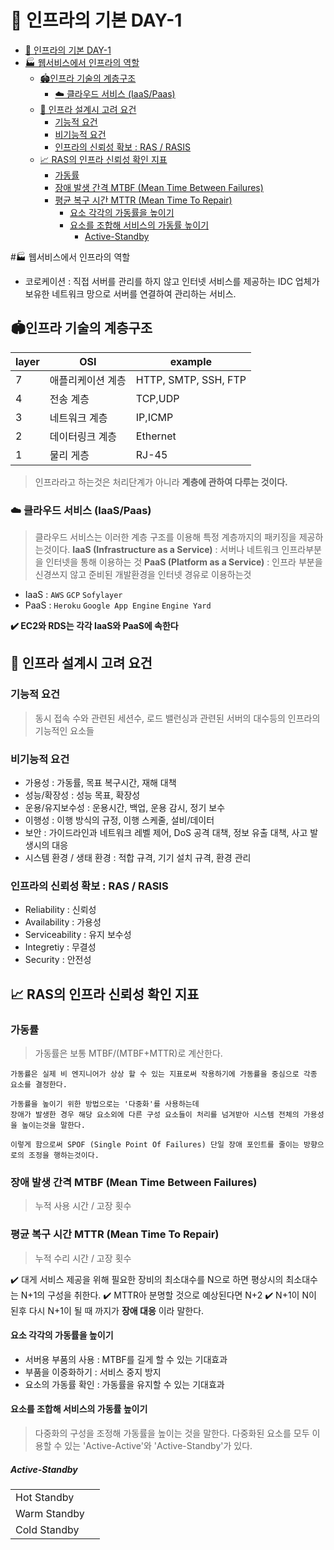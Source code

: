 # 📖 인프라의 기본 DAY-1


<!-- @import "[TOC]" {cmd="toc" depthFrom=1 depthTo=6 orderedList=false} -->
<!-- code_chunk_output -->

* [📖 인프라의 기본 DAY-1](#인프라의-기본-day-1)
* [🏭 웹서비스에서 인프라의 역할](#웹서비스에서-인프라의-역할)
	* [🏟️인프라 기술의 계층구조](#️인프라-기술의-계층구조)
		* [☁️ 클라우드 서비스 (IaaS/Paas)](#️-클라우드-서비스-iaaspaas)
	* [📝 인프라 설계시 고려 요건](#인프라-설계시-고려-요건)
		* [기능적 요건](#기능적-요건)
		* [비기능적 요건](#비기능적-요건)
		* [인프라의 신뢰성 확보 : RAS / RASIS](#인프라의-신뢰성-확보-ras-rasis)
	* [📈 RAS의 인프라 신뢰성 확인 지표](#ras의-인프라-신뢰성-확인-지표)
		* [가동률](#가동률)
		* [장애 발생 간격 MTBF  (Mean Time Between Failures)](#장애-발생-간격-mtbf-mean-time-between-failures)
		* [평균 복구 시간 MTTR (Mean Time To Repair)](#평균-복구-시간-mttr-mean-time-to-repair)
			* [요소 각각의 가동률을 높이기](#요소-각각의-가동률을-높이기)
			* [요소를 조합해 서비스의 가동률 높이기](#요소를-조합해-서비스의-가동률-높이기)
				* [Active-Standby](#active-standby)

<!-- /code_chunk_output -->


#🏭 웹서비스에서 인프라의 역할

- 코로케이션 : 직접 서버를 관리를 하지 않고 인터넷 서비스를 제공하는 IDC 업체가 보유한 네트워크 망으로 서버를 연결하여 관리하는 서비스.

## 🏟️인프라 기술의 계층구조
|layer   | OSI  | example   |
|---|---|---|
|7   | 애플리케이션 계층  |HTTP, SMTP, SSH, FTP |
|4   | 전송 계층  |TCP,UDP |
|3   | 네트워크 계층  |IP,ICMP |
|2   | 데이터링크 계층  |Ethernet |
|1   | 물리 게층  |RJ-45 |
>인프라라고 하는것은 처리단계가 아니라 **계층에 관하여 다루는 것이다.**

### ☁️ 클라우드 서비스 (IaaS/Paas)
> 클라우드 서비스는 이러한 계층 구조를 이용해 특정 계층까지의 패키징을 제공하는것이다.
**IaaS (Infrastructure as a Service)** : 서버나 네트워크 인프라부분을 인터넷을 통해 이용하는 것
**PaaS (Platform as a Service)** : 인프라 부분을 신경쓰지 않고 준비된 개발환경을 인터넷 경유로 이용하는것

- IaaS : `AWS` `GCP` `Sofylayer`
- PaaS : `Heroku` `Google App Engine` `Engine Yard`

**✔️ EC2와 RDS는 각각 IaaS와 PaaS에 속한다**


## 📝 인프라 설계시 고려 요건

### 기능적 요건
> 동시 접속 수와 관련된 세션수, 로드 밸런싱과 관련된 서버의 대수등의 인프라의 기능적인 요소들

### 비기능적 요건
- 가용성 : 가동률, 목표 복구시간, 재해 대책
- 성능/확장성 : 성능 목표, 확장성
- 운용/유지보수성 : 운용시간, 백업, 운용 감시, 정기 보수
- 이행성 : 이행 방식의 규정, 이행 스케줄, 설비/데이터
- 보안 : 가이드라인과 네트워크 레벨 제어, DoS 공격 대책, 정보 유출 대책, 사고 발생시의 대응
- 시스템 환경 / 생태 환경 : 적합 규격, 기기 설치 규격, 환경 관리

### 인프라의 신뢰성 확보 : RAS / RASIS
- Reliability : 신뢰성
- Availability : 가용성
- Serviceability : 유지 보수성
- Integretiy : 무결성
- Security : 안전성

## 📈 RAS의 인프라 신뢰성 확인 지표

### 가동률
> 가동률은 보통 MTBF/(MTBF+MTTR)로 계산한다.

```
가동률은 실제 비 엔지니어가 상상 할 수 있는 지표로써 작용하기에 가동률을 중심으로 각종 요소를 결정한다.

가동률을 높이기 위한 방법으로는 '다중화'를 사용하는데
장애가 발생한 경우 해당 요소외에 다른 구성 요소들이 처리를 넘겨받아 시스템 전체의 가용성을 높이는것을 말한다.

이렇게 함으로써 SPOF (Single Point Of Failures) 단일 장애 포인트를 줄이는 방향으로의 조정을 행하는것이다.
```

### 장애 발생 간격 MTBF  (Mean Time Between Failures)
> 누적 사용 시간 / 고장 횟수

### 평균 복구 시간 MTTR (Mean Time To Repair)
> 누적 수리 시간 / 고장 횟수

✔️ 대게 서비스 제공을 위해 필요한 장비의 최소대수를 N으로 하면 평상시의 최소대수는  N+1의 구성을 취한다.
✔️ MTTR아 분명할 것으로 예상된다면 N+2
✔️ N+1이 N이 된후 다시 N+1이 될 때 까지가 **장애 대응** 이라 말한다.


#### 요소 각각의 가동률을 높이기
- 서버용 부품의 사용 : MTBF를 길게 할 수 있는 기대효과
- 부품을 이중화하기 : 서비스 중지 방지
- 요소의 가동률 확인 : 가동률을 유지할 수 있는 기대효과

#### 요소를 조합해 서비스의 가동률 높이기
> 다중화의 구성을 조정해 가동률을 높이는 것을 말한다.
다중화된 요소를 모두 이용할 수 있는 'Active-Active'와 'Active-Standby'가 있다.

##### Active-Standby
|   |   |
|---|---|
|Hot Standby   |   |
|Warm Standby   |   |
|Cold Standby   |   |
